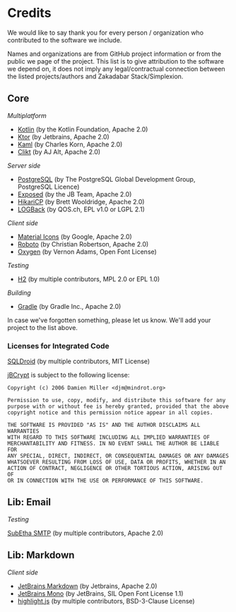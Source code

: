 # Credits

We would like to say thank you for every person / organization who contributed to the software we include.

Names and organizations are from GitHub project information or from the public we page of the project.
This list is to give attribution to the software we depend on, it does not imply any legal/contractual
connection between the listed projects/authors and Zakadabar Stack/Simplexion.

## Core

*Multiplatform*

* [Kotlin](https://kotlinlang.org) (by the Kotlin Foundation, Apache 2.0)
* [Ktor](https://ktor.io) (by Jetbrains, Apache 2.0)
* [Kaml](https://www.kotlinresources.com/library/kaml/) (by Charles Korn, Apache 2.0)
* [Clikt](https://github.com/ajalt/clikt) (by AJ Alt, Apache 2.0)

*Server side*

* [PostgreSQL](https://www.postgresql.org) (by The PostgreSQL Global Development Group, PostgreSQL Licence)
* [Exposed](https://github.com/JetBrains/Exposed) (by the JB Team, Apache 2.0)
* [HikariCP](https://github.com/brettwooldridge/HikariCP) (by Brett Wooldridge, Apache 2.0)
* [LOGBack](http://logback.qos.ch) (by QOS.ch, EPL v1.0 or LGPL 2.1)

*Client side*

* [Material Icons](https://material.io) (by Google, Apache 2.0)
* [Roboto](https://github.com/googlefonts/roboto) (by Christian Robertson, Apache 2.0)
* [Oxygen](https://github.com/vernnobile/oxygenFont) (by Vernon Adams, Open Font License)

*Testing*

* [H2](https://www.h2database.com/) (by multiple contributors, MPL 2.0 or EPL 1.0)

*Building*

* [Gradle](https://gradle.org) (by Gradle Inc., Apache 2.0)

In case we've forgotten something, please let us know. We'll add your project to the list above.

### Licenses for Integrated Code

[SQLDroid](https://github.com/SQLDroid/SQLDroid) (by multiple contributors, MIT License)

[jBCrypt](https://github.com/jeremyh/jBCrypt) is subject to the following license:

```text  
Copyright (c) 2006 Damien Miller <djm@mindrot.org>

Permission to use, copy, modify, and distribute this software for any
purpose with or without fee is hereby granted, provided that the above
copyright notice and this permission notice appear in all copies.

THE SOFTWARE IS PROVIDED "AS IS" AND THE AUTHOR DISCLAIMS ALL WARRANTIES
WITH REGARD TO THIS SOFTWARE INCLUDING ALL IMPLIED WARRANTIES OF
MERCHANTABILITY AND FITNESS. IN NO EVENT SHALL THE AUTHOR BE LIABLE FOR
ANY SPECIAL, DIRECT, INDIRECT, OR CONSEQUENTIAL DAMAGES OR ANY DAMAGES
WHATSOEVER RESULTING FROM LOSS OF USE, DATA OR PROFITS, WHETHER IN AN
ACTION OF CONTRACT, NEGLIGENCE OR OTHER TORTIOUS ACTION, ARISING OUT OF
OR IN CONNECTION WITH THE USE OR PERFORMANCE OF THIS SOFTWARE.
```

## Lib: Email

*Testing*

[SubEtha SMTP](https://github.com/voodoodyne/subethasmtp) (by multiple contributors, Apache 2.0)

## Lib: Markdown

*Client side*

* [JetBrains Markdown](https://github.com/JetBrains/markdown) (by Jetbrains, Apache 2.0)
* [JetBrains Mono](https://www.jetbrains.com/lp/mono/) (by JetBrains, SIL Open Font License 1.1)
* [highlight.js](https://highlightjs.org) (by multiple contributors, BSD-3-Clause License)
